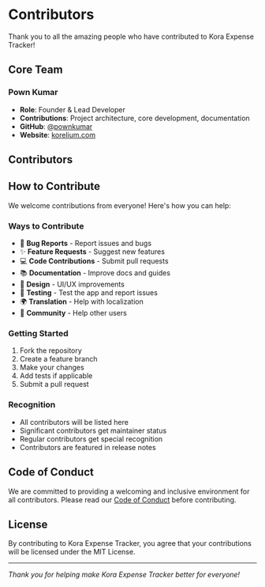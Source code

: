 # Contributors

Thank you to all the amazing people who have contributed to Kora Expense Tracker!

## Core Team

### Pown Kumar
- **Role**: Founder & Lead Developer
- **Contributions**: Project architecture, core development, documentation
- **GitHub**: [@pownkumar](https://github.com/pownkumar)
- **Website**: [korelium.com](https://korelium.com)

## Contributors

<!-- Add contributors here as they contribute to the project -->

## How to Contribute

We welcome contributions from everyone! Here's how you can help:

### Ways to Contribute
- 🐛 **Bug Reports** - Report issues and bugs
- ✨ **Feature Requests** - Suggest new features  
- 💻 **Code Contributions** - Submit pull requests
- 📚 **Documentation** - Improve docs and guides
- 🎨 **Design** - UI/UX improvements
- 🧪 **Testing** - Test the app and report issues
- 🌍 **Translation** - Help with localization
- 📢 **Community** - Help other users

### Getting Started
1. Fork the repository
2. Create a feature branch
3. Make your changes
4. Add tests if applicable
5. Submit a pull request

### Recognition
- All contributors will be listed here
- Significant contributors get maintainer status
- Regular contributors get special recognition
- Contributors are featured in release notes

## Code of Conduct

We are committed to providing a welcoming and inclusive environment for all contributors. Please read our [Code of Conduct](CODE_OF_CONDUCT.md) before contributing.

## License

By contributing to Kora Expense Tracker, you agree that your contributions will be licensed under the MIT License.

---

*Thank you for helping make Kora Expense Tracker better for everyone!*
